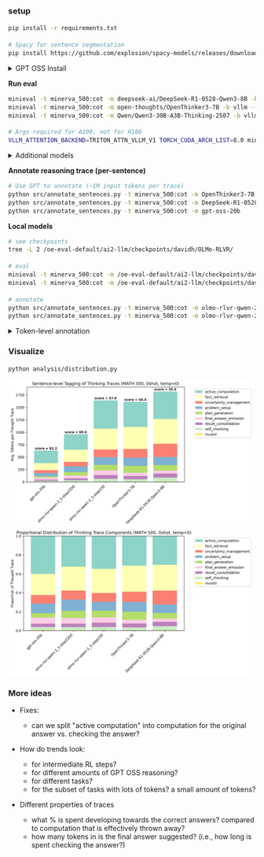 ### setup

```sh
pip install -r requirements.txt

# Spacy for sentence segmentation
pip install https://github.com/explosion/spacy-models/releases/download/en_core_web_sm-3.7.1/en_core_web_sm-3.7.1-py3-none-any.whl
```

<details>
<summary>GPT OSS Install</summary>

```sh
# GPT OSS requires pre-release vLLM
# https://cookbook.openai.com/articles/gpt-oss/run-vllm
uv pip install --pre vllm==0.10.1+gptoss \
    --extra-index-url https://wheels.vllm.ai/gpt-oss/ \
    --extra-index-url https://download.pytorch.org/whl/nightly/cu128 \
    --index-strategy unsafe-best-match

# ... and install flash infer
uv pip install --system https://download.pytorch.org/whl/cu128/flashinfer/flashinfer_python-0.2.6.post1%2Bcu128torch2.7-cp39-abi3-linux_x86_64.whl
```

</details>

**Run eval**

```sh
minieval -t minerva_500:cot -m deepseek-ai/DeepSeek-R1-0528-Qwen3-8B -b vllm --writer.save_path out/DeepSeek-R1-0528-Qwen3-8B
minieval -t minerva_500:cot -m open-thoughts/OpenThinker3-7B -b vllm --writer.save_path out/OpenThinker3-7B
minieval -t minerva_500:cot -m Qwen/Qwen3-30B-A3B-Thinking-2507 -b vllm --writer.save_path out/Qwen3-30B-A3B-Thinking-2507

# Args required for A100, not for H100
VLLM_ATTENTION_BACKEND=TRITON_ATTN_VLLM_V1 TORCH_CUDA_ARCH_LIST=8.0 minieval -t minerva_500:cot -m openai/gpt-oss-20b -b vllm --writer.save_path out/gpt-oss-20b
```

<details>
<summary>Additional models</summary>

```sh
open-thoughts/OpenThinker3-7B
Qwen/Qwen3-235B-A22B-Thinking-2507
Qwen/Qwen3-30B-A3B-Thinking-2507
deepseek-ai/DeepSeek-R1
deepseek-ai/DeepSeek-R1-0528
deepseek-ai/DeepSeek-R1-Distill-Qwen-32B
deepseek-ai/DeepSeek-R1-0528-Qwen3-8B
moonshotai/Kimi-K2-Instruct
openai/gpt-oss-20b
openai/gpt-oss-120b
```

</details>

**Annotate reasoning trace (per-sentence)**

```sh
# Use GPT to annotate (~1M input tokens per trace)
python src/annotate_sentences.py -t minerva_500:cot -m OpenThinker3-7B
python src/annotate_sentences.py -t minerva_500:cot -m DeepSeek-R1-0528-Qwen3-8B
python src/annotate_sentences.py -t minerva_500:cot -m gpt-oss-20b
```

**Local models**

```sh
# see checkpoints
tree -L 2 /oe-eval-default/ai2-llm/checkpoints/davidh/OLMo-RLVR/

# eval
minieval -t minerva_500:cot -m /oe-eval-default/ai2-llm/checkpoints/davidh/OLMo-RLVR/1806rl_qwen2_5_integration_mix_12022__1__1750443080_checkpoints/step_100 -b vllm --writer.save_path out/olmo-rlvr-qwen-2_5-step100
minieval -t minerva_500:cot -m /oe-eval-default/ai2-llm/checkpoints/davidh/OLMo-RLVR/1806rl_qwen2_5_integration_mix_12022__1__1750443080_checkpoints/step_2200 -b vllm --writer.save_path out/olmo-rlvr-qwen-2_5-step2200

# annotate
python src/annotate_sentences.py -t minerva_500:cot -m olmo-rlvr-qwen-2_5-step100
python src/annotate_sentences.py -t minerva_500:cot -m olmo-rlvr-qwen-2_5-step2200
```

<details>
<summary>Token-level annotation</summary>

**Run vLLM server**

```sh
vllm serve Qwen/Qwen3-32B --port 8000 --max-model-len 32768
```

**Annotate reasoning trace (per-token, custom decoder)**

```sh
# Custom decoder that re-generates the same output, but allows tagging:
    # "Compute 2+3=5.\n" ==> "[problem_setup]Compute 2+3=5.[/problem_setup]"
python src/annotate_constrained.py # currently 6 TPS on 4o mini (40 minutes for 1 13K token trace)

# run in background
nohup python src/annotate_constrained.py > /tmp/out.out 2>&1 &
```

</details>

### Visualize

```sh
python analysis/distribution.py
```

<img src="analysis/dist.png" alt="Distribution of thinking trace components" style="max-width: 500px;">

<img src="analysis/dist_proportional.png" alt="Distribution of thinking trace components" style="max-width: 500px;">

### More ideas

- Fixes:
    - can we split "active computation" into computation for the original answer vs. checking the answer?

- How do trends look:
    - for intermediate RL steps?
    - for different amounts of GPT OSS reasoning?
    - for different tasks?
    - for the subset of tasks with lots of tokens? a small amount of tokens?

- Different properties of traces
    - what % is spent developing towards the correct answers? compared to computation that is effectively thrown away?
    - how many tokens in is the final answer suggested? (i.e., how long is spent checking the answer?)
